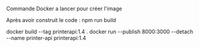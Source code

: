 Commande Docker a lancer pour créer l'image

Après avoir construit le code : npm run build

docker build --tag printerapi:1.4 .
docker run --publish 8000:3000 --detach --name printer-api printerapi:1.4